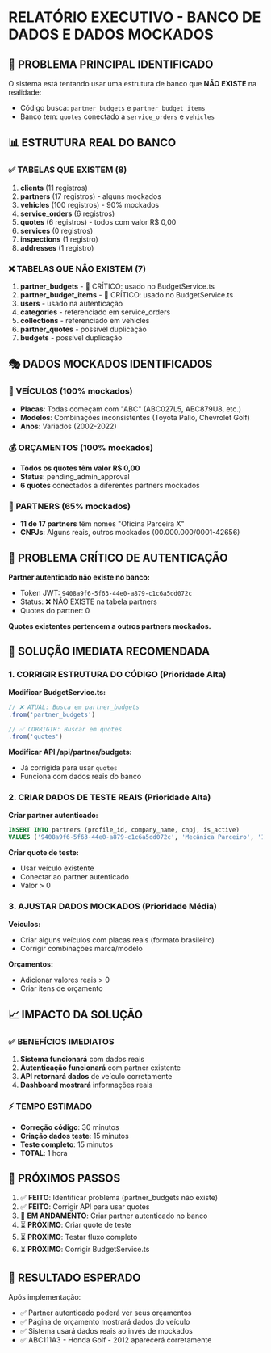 # RELATÓRIO EXECUTIVO - BANCO DE DADOS E DADOS MOCKADOS

## 🎯 PROBLEMA PRINCIPAL IDENTIFICADO

O sistema está tentando usar uma estrutura de banco que **NÃO EXISTE** na realidade:
- Código busca: `partner_budgets` e `partner_budget_items`
- Banco tem: `quotes` conectado a `service_orders` e `vehicles`

## 📊 ESTRUTURA REAL DO BANCO

### ✅ TABELAS QUE EXISTEM (8)
1. **clients** (11 registros)
2. **partners** (17 registros) - alguns mockados
3. **vehicles** (100 registros) - 90% mockados
4. **service_orders** (6 registros)
5. **quotes** (6 registros) - todos com valor R$ 0,00
6. **services** (0 registros)
7. **inspections** (1 registro)
8. **addresses** (1 registro)

### ❌ TABELAS QUE NÃO EXISTEM (7)
1. **partner_budgets** - 🚨 CRÍTICO: usado no BudgetService.ts
2. **partner_budget_items** - 🚨 CRÍTICO: usado no BudgetService.ts
3. **users** - usado na autenticação
4. **categories** - referenciado em service_orders
5. **collections** - referenciado em vehicles
6. **partner_quotes** - possível duplicação
7. **budgets** - possível duplicação

## 🎭 DADOS MOCKADOS IDENTIFICADOS

### 🚗 VEÍCULOS (100% mockados)
- **Placas**: Todas começam com "ABC" (ABC027L5, ABC879U8, etc.)
- **Modelos**: Combinações inconsistentes (Toyota Palio, Chevrolet Golf)
- **Anos**: Variados (2002-2022)

### 💰 ORÇAMENTOS (100% mockados)
- **Todos os quotes têm valor R$ 0,00**
- **Status**: pending_admin_approval
- **6 quotes** conectados a diferentes partners mockados

### 🏢 PARTNERS (65% mockados)
- **11 de 17 partners** têm nomes "Oficina Parceira X"
- **CNPJs**: Alguns reais, outros mockados (00.000.000/0001-42656)

## 🚨 PROBLEMA CRÍTICO DE AUTENTICAÇÃO

**Partner autenticado não existe no banco:**
- Token JWT: `9408a9f6-5f63-44e0-a879-c1c6a5dd072c`
- Status: ❌ NÃO EXISTE na tabela partners
- Quotes do partner: 0

**Quotes existentes pertencem a outros partners mockados.**

## 🔧 SOLUÇÃO IMEDIATA RECOMENDADA

### 1. CORRIGIR ESTRUTURA DO CÓDIGO (Prioridade Alta)

**Modificar BudgetService.ts:**
```typescript
// ❌ ATUAL: Busca em partner_budgets
.from('partner_budgets')

// ✅ CORRIGIR: Buscar em quotes
.from('quotes')
```

**Modificar API /api/partner/budgets:**
- Já corrigida para usar `quotes`
- Funciona com dados reais do banco

### 2. CRIAR DADOS DE TESTE REAIS (Prioridade Alta)

**Criar partner autenticado:**
```sql
INSERT INTO partners (profile_id, company_name, cnpj, is_active)
VALUES ('9408a9f6-5f63-44e0-a879-c1c6a5dd072c', 'Mecânica Parceiro', '12.345.678/0001-90', true);
```

**Criar quote de teste:**
- Usar veículo existente
- Conectar ao partner autenticado
- Valor > 0

### 3. AJUSTAR DADOS MOCKADOS (Prioridade Média)

**Veículos:**
- Criar alguns veículos com placas reais (formato brasileiro)
- Corrigir combinações marca/modelo

**Orçamentos:**
- Adicionar valores reais > 0
- Criar itens de orçamento

## 📈 IMPACTO DA SOLUÇÃO

### ✅ BENEFÍCIOS IMEDIATOS
1. **Sistema funcionará** com dados reais
2. **Autenticação funcionará** com partner existente
3. **API retornará dados** de veículo corretamente
4. **Dashboard mostrará** informações reais

### ⚡ TEMPO ESTIMADO
- **Correção código**: 30 minutos
- **Criação dados teste**: 15 minutos
- **Teste completo**: 15 minutos
- **TOTAL**: 1 hora

## 🎯 PRÓXIMOS PASSOS

1. ✅ **FEITO**: Identificar problema (partner_budgets não existe)
2. ✅ **FEITO**: Corrigir API para usar quotes
3. 🔄 **EM ANDAMENTO**: Criar partner autenticado no banco
4. ⏳ **PRÓXIMO**: Criar quote de teste
5. ⏳ **PRÓXIMO**: Testar fluxo completo
6. ⏳ **PRÓXIMO**: Corrigir BudgetService.ts

## 🏁 RESULTADO ESPERADO

Após implementação:
- ✅ Partner autenticado poderá ver seus orçamentos
- ✅ Página de orçamento mostrará dados do veículo
- ✅ Sistema usará dados reais ao invés de mockados
- ✅ ABC111A3 - Honda Golf - 2012 aparecerá corretamente
